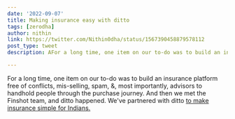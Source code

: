 ```yaml
---
date: '2022-09-07'
title: Making insurance easy with ditto
tags: [zerodha]
author: nithin
link: https://twitter.com/Nithin0dha/status/1567390458879578112
post_type: tweet
description: AFor a long time, one item on our to-do was to build an insurance platform free of conflicts, mis-selling, spam, &, most importantly, advisors to handhold...

---
```


For a long time, one item on our to-do was to build an insurance platform free of conflicts, mis-selling, spam, &, most importantly, advisors to handhold people through the purchase journey. And then we met the Finshot team, and ditto happened. We've partnered with ditto [to make insurance simple for Indians.](https://zerodha.com/z-connect/featured/introducing-ditto-insurance-made-easy)
